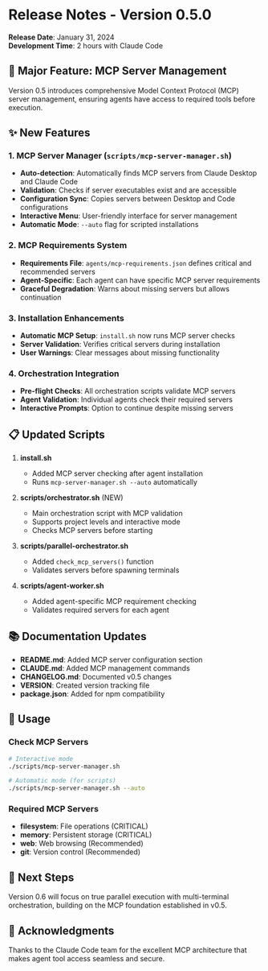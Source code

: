 # Release Notes - Version 0.5.0

**Release Date**: January 31, 2024  
**Development Time**: 2 hours with Claude Code

## 🎉 Major Feature: MCP Server Management

Version 0.5 introduces comprehensive Model Context Protocol (MCP) server management, ensuring agents have access to required tools before execution.

## ✨ New Features

### 1. MCP Server Manager (`scripts/mcp-server-manager.sh`)
- **Auto-detection**: Automatically finds MCP servers from Claude Desktop and Claude Code
- **Validation**: Checks if server executables exist and are accessible
- **Configuration Sync**: Copies servers between Desktop and Code configurations
- **Interactive Menu**: User-friendly interface for server management
- **Automatic Mode**: `--auto` flag for scripted installations

### 2. MCP Requirements System
- **Requirements File**: `agents/mcp-requirements.json` defines critical and recommended servers
- **Agent-Specific**: Each agent can have specific MCP server requirements
- **Graceful Degradation**: Warns about missing servers but allows continuation

### 3. Installation Enhancements
- **Automatic MCP Setup**: `install.sh` now runs MCP server checks
- **Server Validation**: Verifies critical servers during installation
- **User Warnings**: Clear messages about missing functionality

### 4. Orchestration Integration
- **Pre-flight Checks**: All orchestration scripts validate MCP servers
- **Agent Validation**: Individual agents check their required servers
- **Interactive Prompts**: Option to continue despite missing servers

## 📋 Updated Scripts

1. **install.sh**
   - Added MCP server checking after agent installation
   - Runs `mcp-server-manager.sh --auto` automatically

2. **scripts/orchestrator.sh** (NEW)
   - Main orchestration script with MCP validation
   - Supports project levels and interactive mode
   - Checks MCP servers before starting

3. **scripts/parallel-orchestrator.sh**
   - Added `check_mcp_servers()` function
   - Validates servers before spawning terminals

4. **scripts/agent-worker.sh**
   - Added agent-specific MCP requirement checking
   - Validates required servers for each agent

## 📚 Documentation Updates

- **README.md**: Added MCP server configuration section
- **CLAUDE.md**: Added MCP management commands
- **CHANGELOG.md**: Documented v0.5 changes
- **VERSION**: Created version tracking file
- **package.json**: Added for npm compatibility

## 🔧 Usage

### Check MCP Servers
```bash
# Interactive mode
./scripts/mcp-server-manager.sh

# Automatic mode (for scripts)
./scripts/mcp-server-manager.sh --auto
```

### Required MCP Servers
- **filesystem**: File operations (CRITICAL)
- **memory**: Persistent storage (CRITICAL)
- **web**: Web browsing (Recommended)
- **git**: Version control (Recommended)

## 🚀 Next Steps

Version 0.6 will focus on true parallel execution with multi-terminal orchestration, building on the MCP foundation established in v0.5.

## 🙏 Acknowledgments

Thanks to the Claude Code team for the excellent MCP architecture that makes agent tool access seamless and secure.